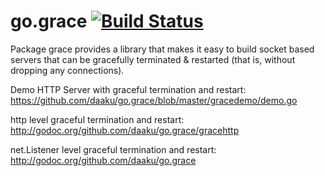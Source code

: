 go.grace [![Build Status](https://secure.travis-ci.org/daaku/go.grace.png)](http://travis-ci.org/daaku/go.grace)
========

Package grace provides a library that makes it easy to build socket
based servers that can be gracefully terminated & restarted (that is,
without dropping any connections).

Demo HTTP Server with graceful termination and restart:
https://github.com/daaku/go.grace/blob/master/gracedemo/demo.go

http level graceful termination and restart:
http://godoc.org/github.com/daaku/go.grace/gracehttp

net.Listener level graceful termination and restart:
http://godoc.org/github.com/daaku/go.grace

